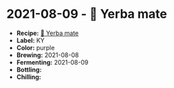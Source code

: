 # 2021-08-09 - 🌱 Yerba mate

* **Recipe:** [🌱 Yerba mate](../../recipes/mate.md)
* **Label:** KY
* **Color:** purple
* **Brewing:** 2021-08-08
* **Fermenting:** 2021-08-09
* **Bottling:**
* **Chilling:**
